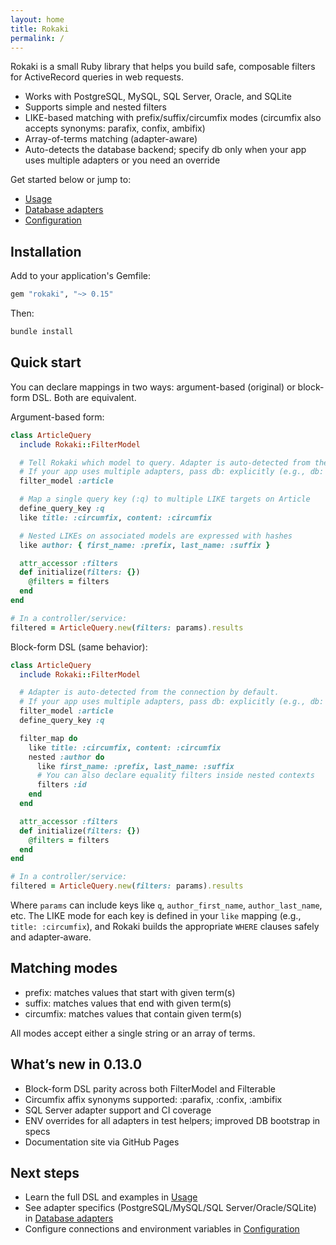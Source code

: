 ```yaml
---
layout: home
title: Rokaki
permalink: /
---
```


Rokaki is a small Ruby library that helps you build safe, composable filters for ActiveRecord queries in web requests.

- Works with PostgreSQL, MySQL, SQL Server, Oracle, and SQLite
- Supports simple and nested filters
- LIKE-based matching with prefix/suffix/circumfix modes (circumfix also accepts synonyms: parafix, confix, ambifix)
- Array-of-terms matching (adapter-aware)
- Auto-detects the database backend; specify db only when your app uses multiple adapters or you need an override

Get started below or jump to:
- [Usage](./usage)
- [Database adapters](./adapters)
- [Configuration](./configuration)

## Installation

Add to your application's Gemfile:

```ruby
gem "rokaki", "~> 0.15"
```

Then:

```bash
bundle install
```

## Quick start

You can declare mappings in two ways: argument-based (original) or block-form DSL. Both are equivalent.

Argument-based form:

```ruby
class ArticleQuery
  include Rokaki::FilterModel

  # Tell Rokaki which model to query. Adapter is auto-detected from the connection.
  # If your app uses multiple adapters, pass db: explicitly (e.g., db: :postgres)
  filter_model :article

  # Map a single query key (:q) to multiple LIKE targets on Article
  define_query_key :q
  like title: :circumfix, content: :circumfix

  # Nested LIKEs on associated models are expressed with hashes
  like author: { first_name: :prefix, last_name: :suffix }

  attr_accessor :filters
  def initialize(filters: {})
    @filters = filters
  end
end

# In a controller/service:
filtered = ArticleQuery.new(filters: params).results
```

Block-form DSL (same behavior):

```ruby
class ArticleQuery
  include Rokaki::FilterModel

  # Adapter is auto-detected from the connection by default.
  # If your app uses multiple adapters, pass db: explicitly (e.g., db: :postgres)
  filter_model :article
  define_query_key :q

  filter_map do
    like title: :circumfix, content: :circumfix
    nested :author do
      like first_name: :prefix, last_name: :suffix
      # You can also declare equality filters inside nested contexts
      filters :id
    end
  end

  attr_accessor :filters
  def initialize(filters: {})
    @filters = filters
  end
end

# In a controller/service:
filtered = ArticleQuery.new(filters: params).results
```

Where `params` can include keys like `q`, `author_first_name`, `author_last_name`, etc. The LIKE mode for each key is defined in your `like` mapping (e.g., `title: :circumfix`), and Rokaki builds the appropriate `WHERE` clauses safely and adapter‑aware.

## Matching modes

- prefix: matches values that start with given term(s)
- suffix: matches values that end with given term(s)
- circumfix: matches values that contain given term(s)

All modes accept either a single string or an array of terms.

## What’s new in 0.13.0

- Block-form DSL parity across both FilterModel and Filterable
- Circumfix affix synonyms supported: :parafix, :confix, :ambifix
- SQL Server adapter support and CI coverage
- ENV overrides for all adapters in test helpers; improved DB bootstrap in specs
- Documentation site via GitHub Pages

## Next steps

- Learn the full DSL and examples in [Usage](./usage)
- See adapter specifics (PostgreSQL/MySQL/SQL Server/Oracle/SQLite) in [Database adapters](./adapters)
- Configure connections and environment variables in [Configuration](./configuration)
